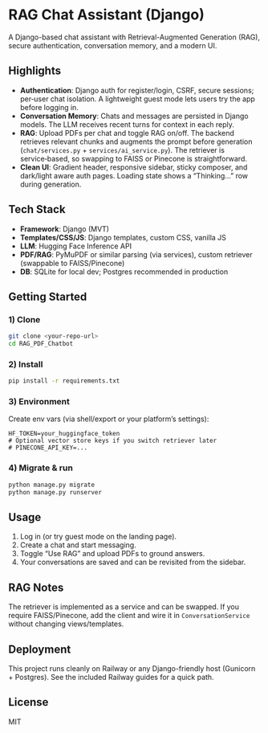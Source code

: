 # RAG Chat Assistant (Django)

A Django-based chat assistant with Retrieval-Augmented Generation (RAG), secure authentication, conversation memory, and a modern UI.

## Highlights

- **Authentication**: Django auth for register/login, CSRF, secure sessions; per‑user chat isolation. A lightweight guest mode lets users try the app before logging in.
- **Conversation Memory**: Chats and messages are persisted in Django models. The LLM receives recent turns for context in each reply.
- **RAG**: Upload PDFs per chat and toggle RAG on/off. The backend retrieves relevant chunks and augments the prompt before generation (`chat/services.py` + `services/ai_service.py`). The retriever is service‑based, so swapping to FAISS or Pinecone is straightforward.
- **Clean UI**: Gradient header, responsive sidebar, sticky composer, and dark/light aware auth pages. Loading state shows a “Thinking…” row during generation.

## Tech Stack

- **Framework**: Django (MVT)
- **Templates/CSS/JS**: Django templates, custom CSS, vanilla JS
- **LLM**: Hugging Face Inference API
- **PDF/RAG**: PyMuPDF or similar parsing (via services), custom retriever (swappable to FAISS/Pinecone)
- **DB**: SQLite for local dev; Postgres recommended in production

## Getting Started

### 1) Clone
```bash
git clone <your-repo-url>
cd RAG_PDF_Chatbot
```

### 2) Install
```bash
pip install -r requirements.txt
```

### 3) Environment
Create env vars (via shell/export or your platform’s settings):
```
HF_TOKEN=your_huggingface_token
# Optional vector store keys if you switch retriever later
# PINECONE_API_KEY=...
```

### 4) Migrate & run
```bash
python manage.py migrate
python manage.py runserver
```

## Usage

1. Log in (or try guest mode on the landing page).  
2. Create a chat and start messaging.  
3. Toggle “Use RAG” and upload PDFs to ground answers.  
4. Your conversations are saved and can be revisited from the sidebar.

## RAG Notes

The retriever is implemented as a service and can be swapped. If you require FAISS/Pinecone, add the client and wire it in `ConversationService` without changing views/templates.

## Deployment

This project runs cleanly on Railway or any Django-friendly host (Gunicorn + Postgres). See the included Railway guides for a quick path.

## License

MIT

